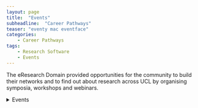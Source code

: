 ```yaml
---
layout: page
title:  "Events"
subheadline:  "Career Pathways"
teaser: "eventy mac eventface"
categories:
    - Career Pathways
tags:
    - Research Software
    - Events
---
```




The eResearch Domain provided opportunities for the community to build their networks and to find out about research across UCL by organising symposia, workshops and webinars.

<details>
    <summary>Events</summary>

  ### Events
  1. Launch Event
  2. AI 
     * Baz
     * Qux
  3. Research computing
     
  ### Some Code
  ```js
  function logSomething(something) {
    console.log('Something', something);
  }
  
  </details>
  
   
